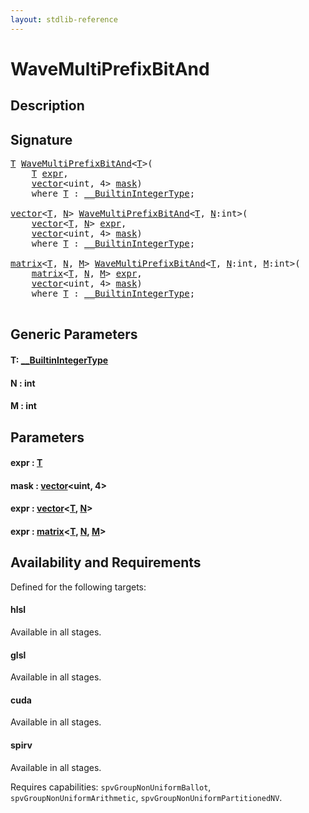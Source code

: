 ```yaml
---
layout: stdlib-reference
---
```


# WaveMultiPrefixBitAnd

## Description





## Signature 

<pre>
<a href="wavemultiprefixbitand-049fi.html#typeparam-T" class="code_type">T</a> <a href="wavemultiprefixbitand-049fi.html">WaveMultiPrefixBitAnd</a>&lt;<a href="wavemultiprefixbitand-049fi.html#typeparam-T" class="code_type">T</a>&gt;(
    <a href="wavemultiprefixbitand-049fi.html#typeparam-T" class="code_type">T</a> <a href="wavemultiprefixbitand-049fi.html#decl-expr" class="code_param">expr</a>,
    <a href="../types/vector/index.html" class="code_type">vector</a>&lt;<span class="code_keyword">uint</span>, 4&gt; <a href="wavemultiprefixbitand-049fi.html#decl-mask" class="code_param">mask</a>)
    <span class='code_keyword'>where</span> <a href="wavemultiprefixbitand-049fi.html#typeparam-T" class="code_type">T</a> : <a href="../interfaces/0_builtinintegertype-029g/index.html" class="code_type">__BuiltinIntegerType</a>;

<a href="../types/vector/index.html" class="code_type">vector</a>&lt;<a href="wavemultiprefixbitand-049fi.html#typeparam-T" class="code_type">T</a>, <a href="wavemultiprefixbitand-049fi.html#decl-N" class="code_var">N</a>&gt; <a href="wavemultiprefixbitand-049fi.html">WaveMultiPrefixBitAnd</a>&lt;<a href="wavemultiprefixbitand-049fi.html#typeparam-T" class="code_type">T</a>, <a href="wavemultiprefixbitand-049fi.html#decl-N" class="code_var">N</a>:<span class="code_keyword">int</span>&gt;(
    <a href="../types/vector/index.html" class="code_type">vector</a>&lt;<a href="wavemultiprefixbitand-049fi.html#typeparam-T" class="code_type">T</a>, <a href="wavemultiprefixbitand-049fi.html#decl-N" class="code_var">N</a>&gt; <a href="wavemultiprefixbitand-049fi.html#decl-expr" class="code_param">expr</a>,
    <a href="../types/vector/index.html" class="code_type">vector</a>&lt;<span class="code_keyword">uint</span>, 4&gt; <a href="wavemultiprefixbitand-049fi.html#decl-mask" class="code_param">mask</a>)
    <span class='code_keyword'>where</span> <a href="wavemultiprefixbitand-049fi.html#typeparam-T" class="code_type">T</a> : <a href="../interfaces/0_builtinintegertype-029g/index.html" class="code_type">__BuiltinIntegerType</a>;

<a href="../types/matrix/index.html" class="code_type">matrix</a>&lt;<a href="wavemultiprefixbitand-049fi.html#typeparam-T" class="code_type">T</a>, <a href="wavemultiprefixbitand-049fi.html#decl-N" class="code_var">N</a>, <a href="wavemultiprefixbitand-049fi.html#decl-M" class="code_var">M</a>&gt; <a href="wavemultiprefixbitand-049fi.html">WaveMultiPrefixBitAnd</a>&lt;<a href="wavemultiprefixbitand-049fi.html#typeparam-T" class="code_type">T</a>, <a href="wavemultiprefixbitand-049fi.html#decl-N" class="code_var">N</a>:<span class="code_keyword">int</span>, <a href="wavemultiprefixbitand-049fi.html#decl-M" class="code_var">M</a>:<span class="code_keyword">int</span>&gt;(
    <a href="../types/matrix/index.html" class="code_type">matrix</a>&lt;<a href="wavemultiprefixbitand-049fi.html#typeparam-T" class="code_type">T</a>, <a href="wavemultiprefixbitand-049fi.html#decl-N" class="code_var">N</a>, <a href="wavemultiprefixbitand-049fi.html#decl-M" class="code_var">M</a>&gt; <a href="wavemultiprefixbitand-049fi.html#decl-expr" class="code_param">expr</a>,
    <a href="../types/vector/index.html" class="code_type">vector</a>&lt;<span class="code_keyword">uint</span>, 4&gt; <a href="wavemultiprefixbitand-049fi.html#decl-mask" class="code_param">mask</a>)
    <span class='code_keyword'>where</span> <a href="wavemultiprefixbitand-049fi.html#typeparam-T" class="code_type">T</a> : <a href="../interfaces/0_builtinintegertype-029g/index.html" class="code_type">__BuiltinIntegerType</a>;

</pre>

## Generic Parameters

####  <a id="typeparam-T"></a>T: [\_\_BuiltinIntegerType](../interfaces/0_builtinintegertype-029g/index)
####  <a id="decl-N"></a>N  : int
####  <a id="decl-M"></a>M  : int

## Parameters

####  <a id="decl-expr"></a>expr  : [T](wavemultiprefixbitand-049fi#typeparam-T)
####  <a id="decl-mask"></a>mask  : [vector](../types/vector/index)\<uint, 4\>
####  <a id="decl-expr"></a>expr  : [vector](../types/vector/index)\<[T](../types/vector/index#typeparam-T), [N](../types/vector/index#decl-N)\>
####  <a id="decl-expr"></a>expr  : [matrix](../types/matrix/index)\<[T](../types/matrix/t-0), [N](../types/matrix/index#decl-N), [M](../types/matrix/index#decl-M)\>

## Availability and Requirements

Defined for the following targets:

#### hlsl
Available in all stages.

#### glsl
Available in all stages.

#### cuda
Available in all stages.

#### spirv
Available in all stages.

Requires capabilities: `spvGroupNonUniformBallot`, `spvGroupNonUniformArithmetic`, `spvGroupNonUniformPartitionedNV`.


